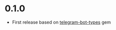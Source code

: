 # 0.1.0

- First release based on [telegram-bot-types](https://github.com/telegram-bot-rb/telegram-bot-types) gem
